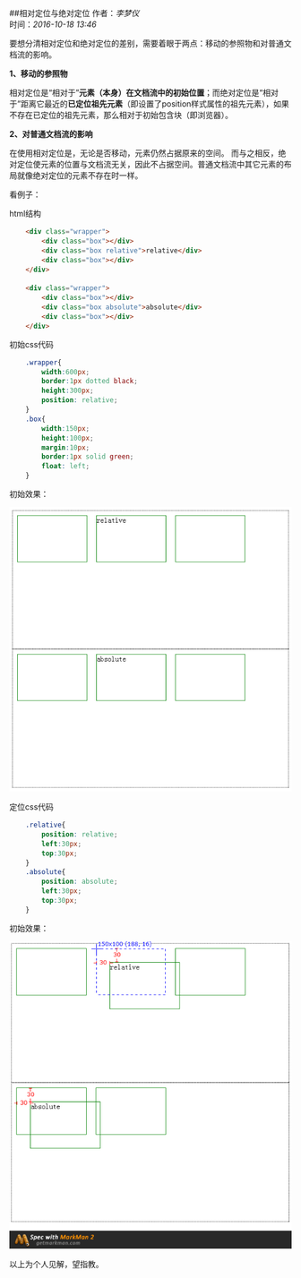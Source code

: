 ##相对定位与绝对定位
作者：*李梦仪*       
时间：*2016-10-18 13:46*

要想分清相对定位和绝对定位的差别，需要着眼于两点：移动的参照物和对普通文档流的影响。

**1、移动的参照物**

相对定位是“相对于”**元素（本身）**在文档流中的**初始位置**；而绝对定位是“相对于”距离它最近的**已定位祖先元素**（即设置了position样式属性的祖先元素），如果不存在已定位的祖先元素，那么相对于初始包含块（即浏览器）。

**2、对普通文档流的影响**

在使用相对定位是，无论是否移动，元素仍然占据原来的空间。
而与之相反，绝对定位使元素的位置与文档流无关，因此不占据空间。普通文档流中其它元素的布局就像绝对定位的元素不存在时一样。

看例子：

html结构

```html
	<div class="wrapper">
        <div class="box"></div>
        <div class="box relative">relative</div>
        <div class="box"></div>
    </div>

    <div class="wrapper">
        <div class="box"></div>
        <div class="box absolute">absolute</div>
        <div class="box"></div>
    </div>
```

初始css代码

```css
	.wrapper{
        width:600px;
        border:1px dotted black;
        height:300px;
        position: relative;
    }
    .box{
        width:150px;
        height:100px;
        margin:10px;
        border:1px solid green;
        float: left;
    }
```

初始效果：

![](../../images/before.png)

定位css代码

```css
	.relative{
        position: relative;
        left:30px;
        top:30px;
    }
    .absolute{
        position: absolute;
        left:30px;
        top:30px;
    }
```

初始效果：

![](../../images/after.png)


以上为个人见解，望指教。